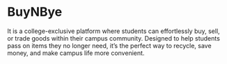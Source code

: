 # BuyNBye
It is a college-exclusive platform where students can effortlessly buy, sell, or trade goods within their campus community. Designed to help students pass on items they no longer need, it’s the perfect way to recycle, save money, and make campus life more convenient.
